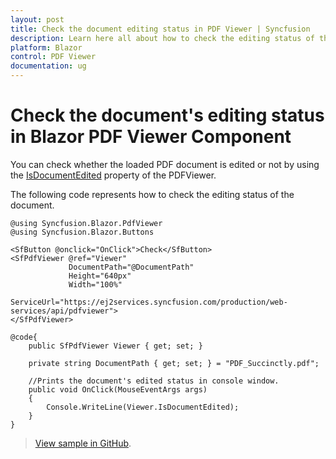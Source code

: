 ```yaml
---
layout: post
title: Check the document editing status in PDF Viewer | Syncfusion
description: Learn here all about how to check the editing status of the document in Syncfusion Blazor PDF Viewer component.
platform: Blazor
control: PDF Viewer
documentation: ug
---
```


# Check the document's editing status in Blazor PDF Viewer Component

You can check whether the loaded PDF document is edited or not by using the [IsDocumentEdited](https://help.syncfusion.com/cr/blazor/Syncfusion.Blazor.PdfViewer.PdfViewerBase.html#Syncfusion_Blazor_PdfViewer_PdfViewerBase_IsDocumentEdited) property of the PDFViewer.

The following code represents how to check the editing status of the document.

```cshtml
@using Syncfusion.Blazor.PdfViewer
@using Syncfusion.Blazor.Buttons

<SfButton @onclick="OnClick">Check</SfButton>
<SfPdfViewer @ref="Viewer" 
             DocumentPath="@DocumentPath" 
             Height="640px" 
             Width="100%" 
             ServiceUrl="https://ej2services.syncfusion.com/production/web-services/api/pdfviewer">
</SfPdfViewer>

@code{
    public SfPdfViewer Viewer { get; set; }

    private string DocumentPath { get; set; } = "PDF_Succinctly.pdf";

    //Prints the document's edited status in console window.
    public void OnClick(MouseEventArgs args)
    {
        Console.WriteLine(Viewer.IsDocumentEdited);
    }
}
```

> [View sample in GitHub](https://github.com/SyncfusionExamples/blazor-pdf-viewer-examples/tree/master/Common/Document%20editing%20status).